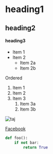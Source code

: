 # heading1
## heading2
#### heading3


* Item 1
* Item 2
  * Item 2a
  * Item 2b

Ordered

1. Item 1
1. Item 2
1. Item 3
   1. Item 3a
   1. Item 3b

![taj](https://cdn.britannica.com/86/170586-050-AB7FEFAE/Taj-Mahal-Agra-India.jpg)

[Facebook](https://www.facebook.com/)

```python
def foo():
    if not bar:
        return True
```
